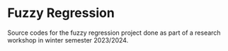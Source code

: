 # Fuzzy Regression
Source codes for the fuzzy regression project done as part of a research workshop in winter semester 2023/2024.
